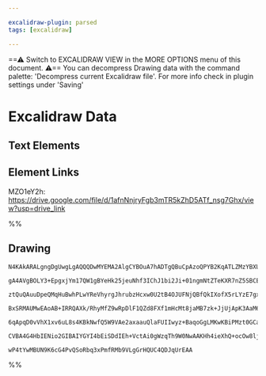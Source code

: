 ```yaml
---

excalidraw-plugin: parsed
tags: [excalidraw]

---
```

==⚠  Switch to EXCALIDRAW VIEW in the MORE OPTIONS menu of this document. ⚠== You can decompress Drawing data with the command palette: 'Decompress current Excalidraw file'. For more info check in plugin settings under 'Saving'



# Excalidraw Data

## Text Elements
## Element Links
MZO1eY2h: https://drive.google.com/file/d/1afnNnjryFgb3mTR5kZhD5ATf_nsg7Ghx/view?usp=drive_link

%%
## Drawing
```compressed-json
N4KAkARALgngDgUwgLgAQQQDwMYEMA2AlgCYBOuA7hADTgQBuCpAzoQPYB2KqATLZMzYBXUtiRoIACyhQ4zZAHoFAc0JRJQgEYA6bGwC2CgF7N6hbEcK4OCtptbErHALRY8RMpWdx8Q1TdIEfARcZgRmBShcZQUebQBGeISaOiCEfQQOKGZuAG1wMFAwYogSbggAWQAtAHl4hABNHkkU4shYRHL0zQRiYlxNYNaSzG5neIAGAGYp7QA2AHZFuZ4l

gA4AVgBOLY3+EpgxjYm17QW1gBYeHk25jeuNhf3IChJ1bi2Ji+01ngmNtZTeKXR7nZ5SBCEZTSbjxKYbJJTOZbS5TK5bJZzcHWZRDNATcHMKCkNgAawQAGE2Pg2KRygBiepMpDgzS4bCk5QkoQcYhUml0iTE6zMOC4QJZYaQABmhHw+AAyrA8ehBB4pRAiSTyQB1N4tNB8AoCYlkhBKmAqzXUsrg7nQjjhHJoeLgthi7BqQ4uiYE40QLnCOAASWI

ztQuQAuuDpeQMqHuBwhPLwYReVhyrgJhrubzHcxw0U2tB4OJUFNjQBfQkIXofX5rLYzE7gxgsdhcND3Pb+tusTgAOU4Ym4VzWvruW1TzAAImkoHW0NKCGFWcJeQBRYIZLLhqPgoRwfoL4iwhYA+J3C4XDbbV3+ogcUnlaSyeRKMiERjaZRsNi4hBdAMBRZWCBRiAUeJcGlDgBw4AArUgYAAMWUTQpn0AAVAAlDZSSqSQZw2ABBTDpQAfQ4ZhlAWA

BxSRMAUMwEAoAB+IRRQAXk/RhyMfZ9wRpDlF1QZd8FXf1mHcMt8jaMB7zk+JjUjApK3AaM6FwOA4CVXAF24ItoEkdIywgIhoSgYYGEIFiACF2U5XM+WpWkGWldyPKs7ARAlKBgwXfQlW1SkXMFdBGQQZkvJ8zI/IC+yOUDHlnIFcphSosVfOi0hfP89JkLlRVlVMtVbQKCBvJy2K8sC01dX1bgjRKSrcoCoKzQtK1StPfYKpirIauw4QHSdWFepa

6qApqD0vVhX1xv6uL8s4KBkNwfQ5W9VAe2axaauQlaFUIIwyz+BaqoGgLMKwKBiPMzt0GCaVLPO1r0l00hbpytgKGM3BTzQJMU3KibLvSDdeWI77fpCAH0HFEkqFeyb0ihxHMNLconKsqSSXlAANWFti2bQJiWE41niT4LiWKdytx6l8AabgpmuUmVimc8NguMmxymXqjD/fQDN7AghDLCZ5gWaZ4h4VTkbB/QhuS/NwwgbHeq5EgjpOxq/RKLXi

CVBA4G4HbIENio2GIBAIYGYI4bEiSDdIEh+VctAi0gWzqTh9W0NwAAKHh4ieXhQ+ocOw8ljYAEoNWwhBlGTcUsYD4OpgJXhM8jngc9QGP4/lkHFva8lpqgDtwyB/BetjdaEET9NXY4ZQReLTJ7ZE4lxfBbAiFNtAe4QcEOAb7hh7dIQoEfMth+Lko7HghBsGyBUx7gK2bbtwYRKdkfyvZSvGEwv98HbkoOhKtJV47DVvKJAwMc6QHk1rh82GEx2V

wP4tYwMBUN9K6cG4PvQSoRbq3xPmfRMb9VLgGrHQUC4QDJqUrEAA
```
%%